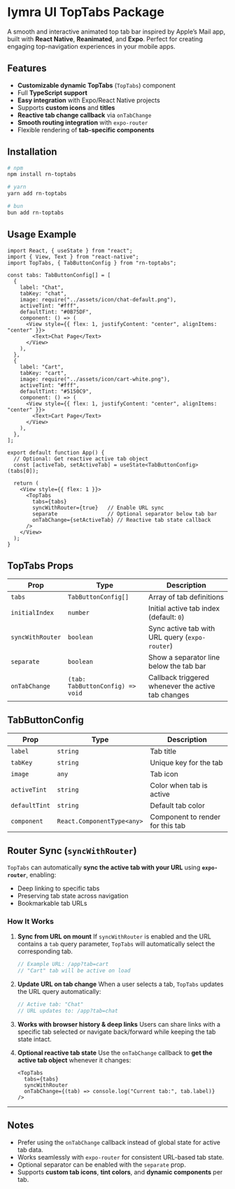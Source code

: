 # **Iymra UI TopTabs Package**

A smooth and interactive animated top tab bar inspired by Apple’s Mail app, built with **React Native**, **Reanimated**, and **Expo**. Perfect for creating engaging top-navigation experiences in your mobile apps.


## **Features**

* **Customizable dynamic TopTabs** (`TopTabs`) component
* Full **TypeScript support**
* **Easy integration** with Expo/React Native projects
* Supports **custom icons** and **titles**
* **Reactive tab change callback** via `onTabChange`
* **Smooth routing integration** with `expo-router`
* Flexible rendering of **tab-specific components**


## **Installation**

```bash
# npm
npm install rn-toptabs

# yarn
yarn add rn-toptabs

# bun
bun add rn-toptabs
```


## **Usage Example**

```tsx
import React, { useState } from "react";
import { View, Text } from "react-native";
import TopTabs, { TabButtonConfig } from "rn-toptabs";

const tabs: TabButtonConfig[] = [
  {
    label: "Chat",
    tabKey: "chat",
    image: require("../assets/icon/chat-default.png"),
    activeTint: "#fff",
    defaultTint: "#0B75DF",
    component: () => (
      <View style={{ flex: 1, justifyContent: "center", alignItems: "center" }}>
        <Text>Chat Page</Text>
      </View>
    ),
  },
  {
    label: "Cart",
    tabKey: "cart",
    image: require("../assets/icon/cart-white.png"),
    activeTint: "#fff",
    defaultTint: "#5150C9",
    component: () => (
      <View style={{ flex: 1, justifyContent: "center", alignItems: "center" }}>
        <Text>Cart Page</Text>
      </View>
    ),
  },
];

export default function App() {
  // Optional: Get reactive active tab object
  const [activeTab, setActiveTab] = useState<TabButtonConfig>(tabs[0]);

  return (
    <View style={{ flex: 1 }}>
      <TopTabs
        tabs={tabs}
        syncWithRouter={true}   // Enable URL sync
        separate                // Optional separator below tab bar
        onTabChange={setActiveTab} // Reactive tab state callback
      />
    </View>
  );
}
```


## **TopTabs Props**

| Prop             | Type                             | Description                                        |
| ---------------- | -------------------------------- | -------------------------------------------------- |
| `tabs`           | `TabButtonConfig[]`              | Array of tab definitions                           |
| `initialIndex`   | `number`                         | Initial active tab index (default: `0`)            |
| `syncWithRouter` | `boolean`                        | Sync active tab with URL query (`expo-router`)     |
| `separate`       | `boolean`                        | Show a separator line below the tab bar            |
| `onTabChange`    | `(tab: TabButtonConfig) => void` | Callback triggered whenever the active tab changes |


## **TabButtonConfig**

| Prop          | Type                       | Description                      |
| ------------- | -------------------------- | -------------------------------- |
| `label`       | `string`                   | Tab title                        |
| `tabKey`      | `string`                   | Unique key for the tab           |
| `image`       | `any`                      | Tab icon                         |
| `activeTint`  | `string`                   | Color when tab is active         |
| `defaultTint` | `string`                   | Default tab color                |
| `component`   | `React.ComponentType<any>` | Component to render for this tab |



## **Router Sync (`syncWithRouter`)**

`TopTabs` can automatically **sync the active tab with your URL** using **`expo-router`**, enabling:

* Deep linking to specific tabs
* Preserving tab state across navigation
* Bookmarkable tab URLs

### **How It Works**

1. **Sync from URL on mount**
   If `syncWithRouter` is enabled and the URL contains a `tab` query parameter, `TopTabs` will automatically select the corresponding tab.

   ```ts
   // Example URL: /app?tab=cart
   // "Cart" tab will be active on load
   ```

2. **Update URL on tab change**
   When a user selects a tab, `TopTabs` updates the URL query automatically:

   ```ts
   // Active tab: "Chat"
   // URL updates to: /app?tab=chat
   ```

3. **Works with browser history & deep links**
   Users can share links with a specific tab selected or navigate back/forward while keeping the tab state intact.

4. **Optional reactive tab state**
   Use the `onTabChange` callback to **get the active tab object** whenever it changes:

   ```tsx
   <TopTabs
     tabs={tabs}
     syncWithRouter
     onTabChange={(tab) => console.log("Current tab:", tab.label)}
   />
   ```

---

## **Notes**

* Prefer using the `onTabChange` callback instead of global state for active tab data.
* Works seamlessly with `expo-router` for consistent URL-based tab state.
* Optional separator can be enabled with the `separate` prop.
* Supports **custom tab icons**, **tint colors**, and **dynamic components** per tab.
